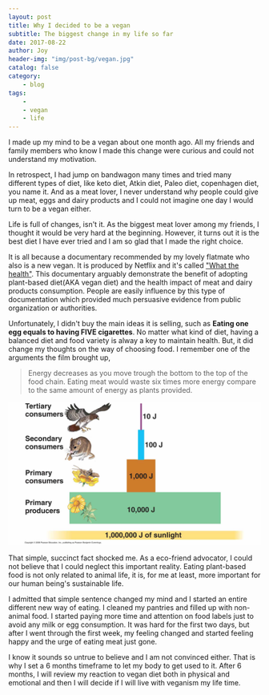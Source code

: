 ```yaml
---
layout: post
title: Why I decided to be a vegan
subtitle: The biggest change in my life so far
date: 2017-08-22
author: Joy
header-img: "img/post-bg/vegan.jpg"
catalog: false
category:
    - blog
tags:
    - 
    - vegan
    - life
---
```


I made up my mind to be a vegan about one month ago. All my friends and family members who know I made this change were curious and could not understand my motivation.

In retrospect, I had jump on bandwagon many times and tried many different types of diet, like keto diet, Atkin diet, Paleo diet, copenhagen diet, you name it. And as a meat lover, I never understand why people could give up meat, eggs and dairy products and I could not imagine one day I would turn to be a vegan either.

Life is full of changes, isn't it. As the biggest meat lover among my friends, I thought it would be very hard at the beginning. However, it turns out it is the best diet I have ever tried and I am so glad that I made the right choice.

It is all because a documentary recommended by my lovely flatmate who also is a new vegan. It is produced by Netflix and it's called ["What the health"](https://www.netflix.com/nz/title/80174177). This documentary arguably demonstrate the benefit of adopting plant-based diet(AKA vegan diet) and the health impact of meat and dairy products consumption. People are easily influence by this type of documentation which provided much persuasive evidence from public organization or authorities.

Unfortunately, I didn't buy the main ideas it is selling, such as **Eating one egg equals to having FIVE cigarettes**. No matter what kind of diet, having a balanced diet and food variety is alway a key to maintain health. But, it did change my thoughts on the way of choosing food. I remember one of the arguments the film brought up,
> Energy decreases as you move trough the bottom to the top of the food chain. Eating meat would waste six times more energy compare to the same amount of energy as plants provided.

![](/img/in-post/post-vegan/trophic-pyramid.jpg)

That simple, succinct fact shocked me. As a eco-friend advocator, I could not believe that I could neglect this important reality. Eating plant-based food is not only related to animal life, it is, for me at least, more important for our human being's sustainable life.

I admitted that simple sentence changed my mind and I started an entire different new way of eating. I cleaned my pantries and filled up with non-animal food. I started paying more time and attention on food labels just to avoid any milk or egg consumption. It was hard for the first two days, but after I went through the first week, my feeling changed and started feeling happy and the urge of eating meat just gone.

I know it sounds so untrue to believe and I am not convinced either. That is why I set a 6 months timeframe to let my body to get used to it. After 6 months, I will review my reaction to vegan diet both in physical and emotional and then I will decide if I will live with veganism my life time.
